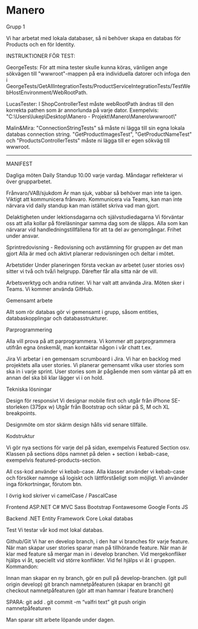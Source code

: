 # Manero
Grupp 1

Vi har arbetat med lokala databaser, så ni behöver skapa en databas för Products och en för Identity.

INSTRUKTIONER FÖR TEST:

GeorgeTests: 
För att mina tester skulle kunna köras, vänligen ange sökvägen till "wwwroot"-mappen på era individuella datorer och infoga den i GeorgeTests/GetAllIntegrationTests/ProductServiceIntegrationTests/TestWebHostEnvironment/WebRootPath.

LucasTester: I ShopControllerTest måste webRootPath ändras till den korrekta pathen som är annorlunda på varje dator. 
Exempelvis: "C:\\Users\\lukep\\Desktop\\Manero - Projekt\\Manero\\Manero\\wwwroot\\"

Malin&Mira:
"ConnectionStringTests" så måste ni lägga till sin egna lokala databas connection string.
"GetProductImagesTest", "GetProductNameTest" och "ProductsControllerTests" måste ni lägga till er egen sökväg till wwwroot.

---------------------------------------------------------------------------------------------------------------------------------

MANIFEST

Dagliga möten
Daily Standup 10.00 varje vardag.
Måndagar reflekterar vi över grupparbetet.


Frånvaro/VAB/sjukdom
Är man sjuk, vabbar så behöver man inte ta igen. Viktigt att kommunicera frånvaro.
Kommunicera via Teams, kan man inte närvara vid daily standup kan man istället skriva vad man gjort.


Delaktigheten under lektionsdagarna och självstudiedagarna
Vi förväntar oss att alla kollar på föreläsningar samma dag som de släpps.
Alla som kan närvarar vid handledningstillfällena för att ta del av genomgångar.
Frihet under ansvar.


Sprintredovisning - Redovisning och avstämning för gruppen av det man gjort
Alla är med och aktivt planerar redovisningen och deltar i mötet. 


Arbetstider
Under planeringen första veckan av arbetet (user stories osv) sitter vi två och två/i helgrupp. Därefter får alla sitta när de vill. 


Arbetsverktyg och andra rutiner.
Vi har valt att använda Jira. 
Möten sker i Teams. 
Vi kommer använda GitHub. 


Gemensamt arbete

Allt som rör databas gör vi gemensamt i grupp, såsom entities, databaskopplingar och databasstrukturer.

Parprogrammering

Alla vill prova på att parprogrammera. Vi kommer att parprogrammera utifrån egna önskemål, man kontaktar någon i vår chatt t.ex.


Jira
Vi arbetar i en gemensam scrumboard i Jira. Vi har en backlog med projektets alla user stories. Vi planerar gemensamt vilka user stories som ska in i varje sprint. User stories som är pågående men som väntar på att en annan del ska bli klar lägger vi i on hold. 


Tekniska lösningar

Design för responsivt
Vi designar mobile first och utgår från iPhone SE-storleken (375px w)
Utgår från Bootstrap och siktar på S, M och XL breakpoints.

Designmöte om stor skärm design hålls vid senare tillfälle.


Kodstruktur

Vi gör nya sections för varje del på sidan, exempelvis Featured Section osv. Klassen på sections döps namnet på delen + section i kebab-case, exempelvis featured-products-section.


All css-kod använder vi kebab-case. 
Alla klasser använder vi kebab-case och försöker namnge så logiskt och lättförståeligt som möjligt. Vi använder inga förkortningar, förutom btn. 


I övrig kod skriver vi camelCase / PascalCase 



Frontend 
ASP.NET C#
MVC
Sass
Bootstrap
Fontawesome
Google Fonts
JS


Backend
.NET
Entity Framework Core
Lokal databas


Test
Vi testar vår kod mot lokal databas.

Github/Git
Vi har en develop branch, i den har vi branches för varje feature. När man skapar user stories sparar man på tillhörande feature. När man är klar med feature så mergar man in i develop branchen. Vid mergekonfliker hjälps vi åt, speciellt vid större konflikter.
Vid fel hjälps vi åt i gruppen.
Kommandon: 

Innan man skapar en ny branch, gör en pull på develop-branchen. (git pull origin develop)
git branch namnetpåfeaturen (skapar en branch)
git checkout namnetpåfeaturen (gör att man hamnar i feature branchen)

SPARA:
git add .
git commit -m “valfri text”
git push origin namnetpåfeaturen

Man sparar sitt arbete löpande under dagen.
